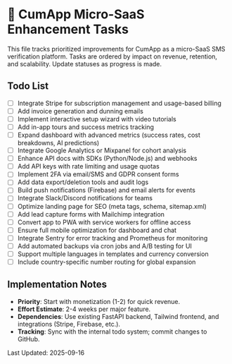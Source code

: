 # 🚀 CumApp Micro-SaaS Enhancement Tasks

This file tracks prioritized improvements for CumApp as a micro-SaaS SMS verification platform. Tasks are ordered by impact on revenue, retention, and scalability. Update statuses as progress is made.

## Todo List

- [ ] Integrate Stripe for subscription management and usage-based billing
- [ ] Add invoice generation and dunning emails
- [ ] Implement interactive setup wizard with video tutorials
- [ ] Add in-app tours and success metrics tracking
- [ ] Expand dashboard with advanced metrics (success rates, cost breakdowns, AI predictions)
- [ ] Integrate Google Analytics or Mixpanel for cohort analysis
- [ ] Enhance API docs with SDKs (Python/Node.js) and webhooks
- [ ] Add API keys with rate limiting and usage quotas
- [ ] Implement 2FA via email/SMS and GDPR consent forms
- [ ] Add data export/deletion tools and audit logs
- [ ] Build push notifications (Firebase) and email alerts for events
- [ ] Integrate Slack/Discord notifications for teams
- [ ] Optimize landing page for SEO (meta tags, schema, sitemap.xml)
- [ ] Add lead capture forms with Mailchimp integration
- [ ] Convert app to PWA with service workers for offline access
- [ ] Ensure full mobile optimization for dashboard and chat
- [ ] Integrate Sentry for error tracking and Prometheus for monitoring
- [ ] Add automated backups via cron jobs and A/B testing for UI
- [ ] Support multiple languages in templates and currency conversion
- [ ] Include country-specific number routing for global expansion

## Implementation Notes
- **Priority**: Start with monetization (1-2) for quick revenue.
- **Effort Estimate**: 2-4 weeks per major feature.
- **Dependencies**: Use existing FastAPI backend, Tailwind frontend, and integrations (Stripe, Firebase, etc.).
- **Tracking**: Sync with the internal todo system; commit changes to GitHub.

Last Updated: 2025-09-16